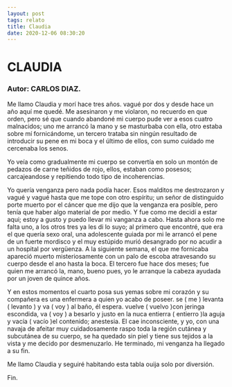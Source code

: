```yaml
---
layout: post
tags: relato
title: Claudia
date: 2020-12-06 08:30:20
---
```


# CLAUDIA

### Autor: CARLOS DIAZ.

   Me llamo Claudia y morí hace tres años. vagué por dos y desde hace un
   año aquí me quedé. Me asesinaron y me violaron, no recuerdo en que
   orden, pero sé que cuando abandoné mi cuerpo pude ver a esos cuatro
   malnacidos; uno me arrancó la mano y se masturbaba con ella, otro
   estaba sobre mí fornicándome, un tercero trataba sin ningún resultado
   de introducir su pene en mi boca y el último de ellos, con sumo cuidado
   me cercenaba los senos.
   
   Yo veía como gradualmente mi cuerpo se convertía en solo un montón de
   pedazos de carne teñidos de rojo, ellos, estaban como posesos;
   carcajeandose y repitiendo todo tipo de incoherencias.
   
   Yo quería venganza pero nada podía hacer. Esos malditos me destrozaron
   y vagué y vagué hasta que me tope con otro espíritu; un señor de
   distinguido porte muerto por el cáncer que me dijo que la venganza era
   posible, pero tenía que haber algo material de por medio. Y fue como me
   decidí a estar aqui; estoy a gusto y puedo llevar mi vanganza a cabo.
   Hasta ahora solo me falta uno, a los otros tres ya les di lo suyo; al
   primero que encontré, que era el que quería sexo oral, una adolescente
   guiada por mi le arrancó el pene de un fuerte mordisco y el muy
   estúpido murió desangrado por no acudir a un hospital por vergüenza. A
   la siguiente semana, el que me fornicaba apareció muerto
   misteriosamente con un palo de escoba atravesando su cuerpo desde el
   ano hasta la boca. El tercero fue hace dos meses; fue quien me arrancó
   la, mano, bueno pues, yo le arranque la cabeza ayudada por un joven de
   quince años.
   
   Y en estos momentos el cuarto posa sus yemas sobre mi corazón y su
   compañera es una enfermera a quien yo acabo de poseer. se ( me )
   levanta ( levanto ) y va ( voy ) al baño, él espera. vuelve ( vuelvo
   )con jeringa escondida, va ( voy ) a besarlo y justo en la nuca
   entierra ( entierro )la aguja y vacía ( vacío )el contenido; anestesia.
   El cae inconsciente, y yo, con una navaja de afeitar muy cuidadosamente
   raspo toda la región cutánea y subcutánea de su cuerpo, se ha quedado
   sin piel y tiene sus tejidos a la vista y me decido por desmenuzarlo.
   He terminado, mi venganza ha llegado a su fin.
   
   Me llamo Claudia y seguiré habitando esta tabla ouija solo por
   diversión.
   
   Fin.

